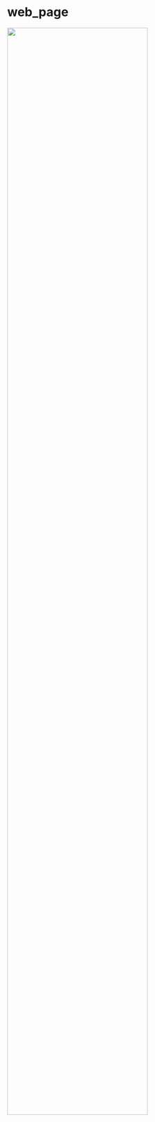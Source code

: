 # web_page
<img width=80%; src="https://github.com/LouiIII3/TV_SHOW/assets/119919129/c2e172f2-217c-4c23-8797-2d629fb1f493">
